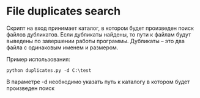 # File duplicates search

Скрипт на вход принимает каталог, в котором будет произведен поиск файлов дубликатов.
Если дубликаты найдены, то пути к файлам будут выведены по завершении работы программы.
Дубликаты – это два файла с одинаковым именем и размером.

Пример использования:
```
python duplicates.py -d C:\test
```

В параметре -d необходимо указать путь к каталогу в котором будет произведен поиск